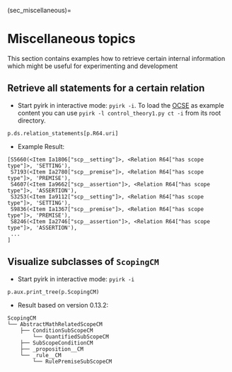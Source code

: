 (sec_miscellaneous)=
# Miscellaneous topics

This section contains examples how to retrieve certain internal information which might be useful for experimenting and development

## Retrieve all statements for a certain relation

- Start pyirk in interactive mode: `pyirk -i`.  To load the [OCSE](https://github.com/ackrep-org/ocse) as example content you can use `pyirk -l control_theory1.py ct -i` from its root directory.

```
p.ds.relation_statements[p.R64.uri]
```

- Example Result:

```
[S5660(<Item Ia1806["scp__setting"]>, <Relation R64["has scope type"]>, 'SETTING'),
 S7193(<Item Ia2780["scp__premise"]>, <Relation R64["has scope type"]>, 'PREMISE'),
 S4607(<Item Ia9662["scp__assertion"]>, <Relation R64["has scope type"]>, 'ASSERTION'),
 S3253(<Item Ia9112["scp__setting"]>, <Relation R64["has scope type"]>, 'SETTING'),
 S9836(<Item Ia1367["scp__premise"]>, <Relation R64["has scope type"]>, 'PREMISE'),
 S8246(<Item Ia2746["scp__assertion"]>, <Relation R64["has scope type"]>, 'ASSERTION'),
 ...
]
```

## Visualize subclasses of `ScopingCM`


- Start pyirk in interactive mode: `pyirk -i`

```
p.aux.print_tree(p.ScopingCM)
```

- Result based on version 0.13.2:

```
ScopingCM
└── AbstractMathRelatedScopeCM
    ├── ConditionSubScopeCM
        └── QuantifiedSubScopeCM
    ├── SubScopeConditionCM
    ├── _proposition__CM
    └── _rule__CM
        └── RulePremiseSubScopeCM
```